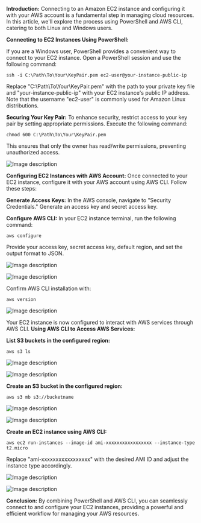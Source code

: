 **Introduction:**
Connecting to an Amazon EC2 instance and configuring it with your AWS account is a fundamental step in managing cloud resources. In this article, we'll explore the process using PowerShell and AWS CLI, catering to both Linux and Windows users.

**Connecting to EC2 Instances Using PowerShell:**

If you are a Windows user, PowerShell provides a convenient way to connect to your EC2 instance. Open a PowerShell session and use the following command:

`ssh -i C:\Path\To\Your\KeyPair.pem ec2-user@your-instance-public-ip `


Replace "C:\Path\To\Your\KeyPair.pem" with the path to your private key file and "your-instance-public-ip" with your EC2 instance's public IP address. Note that the username "ec2-user" is commonly used for Amazon Linux distributions.

**Securing Your Key Pair:**
To enhance security, restrict access to your key pair by setting appropriate permissions. Execute the following command:

```
chmod 600 C:\Path\To\Your\KeyPair.pem

```

This ensures that only the owner has read/write permissions, preventing unauthorized access.


![Image description](https://dev-to-uploads.s3.amazonaws.com/uploads/articles/ykfbfojp16jfoizyntcz.png)

**Configuring EC2 Instances with AWS Account:**
Once connected to your EC2 instance, configure it with your AWS account using AWS CLI. Follow these steps:

**Generate Access Keys:**
In the AWS console, navigate to "Security Credentials."
Generate an access key and secret access key.

**Configure AWS CLI:**
In your EC2 instance terminal, run the following command:

```
aws configure

```
Provide your access key, secret access key, default region, and set the output format to JSON.

![Image description](https://dev-to-uploads.s3.amazonaws.com/uploads/articles/42xfsvw3nyvo9fvyv977.png)

![Image description](https://dev-to-uploads.s3.amazonaws.com/uploads/articles/3y5ctkpp8mrwe6h50bty.png)

Confirm AWS CLI installation with:

```
aws version

```

![Image description](https://dev-to-uploads.s3.amazonaws.com/uploads/articles/pelrmbshpfjvh0hr1gtt.png)

Your EC2 instance is now configured to interact with AWS services through AWS CLI.
**Using AWS CLI to Access AWS Services:**

**List S3 buckets in the configured region:**

```
aws s3 ls

```


![Image description](https://dev-to-uploads.s3.amazonaws.com/uploads/articles/nh8xwiiyu8q8got5au09.png)


![Image description](https://dev-to-uploads.s3.amazonaws.com/uploads/articles/a09ar1ya46prll0tk8lb.png)

**Create an S3 bucket in the configured region:**

```
aws s3 mb s3://bucketname

```

![Image description](https://dev-to-uploads.s3.amazonaws.com/uploads/articles/8elzohqh8aqc4ads0pm2.png)



![Image description](https://dev-to-uploads.s3.amazonaws.com/uploads/articles/edozgn5cpyeh8guti0wh.png)


**Create an EC2 instance using AWS CLI:**

```
aws ec2 run-instances --image-id ami-xxxxxxxxxxxxxxxxx --instance-type t2.micro

```

Replace "ami-xxxxxxxxxxxxxxxxx" with the desired AMI ID and adjust the instance type accordingly.

![Image description](https://dev-to-uploads.s3.amazonaws.com/uploads/articles/euvfm9g61x7wbg3ezhrk.png)


![Image description](https://dev-to-uploads.s3.amazonaws.com/uploads/articles/23mvgbl706r3s8lq4br4.png)


**Conclusion:**
By combining PowerShell and AWS CLI, you can seamlessly connect to and configure your EC2 instances, providing a powerful and efficient workflow for managing your AWS resources.
